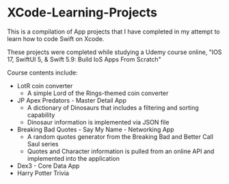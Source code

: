 # XCode-Learning-Projects
This is a compilation of App projects that I have completed in my attempt to learn how to code
Swift on Xcode.

These projects were completed while studying a Udemy course online, "IOS 17, SwiftUI 5, & Swift 5.9:
Build IoS Apps From Scratch"

Course contents include:

- LotR coin converter
  - A simple Lord of the Rings-themed coin converter
- JP Apex Predators - Master Detail App
  - A dictionary of Dinosaurs that includes a filtering and sorting capability
  - Dinosaur information is implemented via JSON file
- Breaking Bad Quotes - Say My Name - Networking App
  - A random quotes generator from the Breaking Bad and Better Call Saul series
  - Quotes and Character information is pulled from an online API and implemented into the application
- Dex3 - Core Data App
- Harry Potter Trivia
